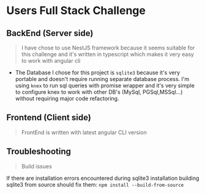 # Users Full Stack Challenge

## BackEnd (Server side)

> I have chose to use NestJS framework because it seems suitable for this challenge and it's written in typescript which makes it very easy to work with angular cli

- The Database I chose for this project is `sqlite3` because it's very portable and doesn't require running separate database process. I'm using `knex` to run sql queries with promise wrapper and it's very simple to configure knex to work with other DB's (MySql, PGSql,MSSql...) without requiring major code refactoring.

## Frontend (Client side)

> FrontEnd is written with latest angular CLI version

## Troubleshooting

> Build issues

If there are installation errors encountered during sqlite3 installation building sqlite3 from source should fix them:
`npm install --build-from-source`
